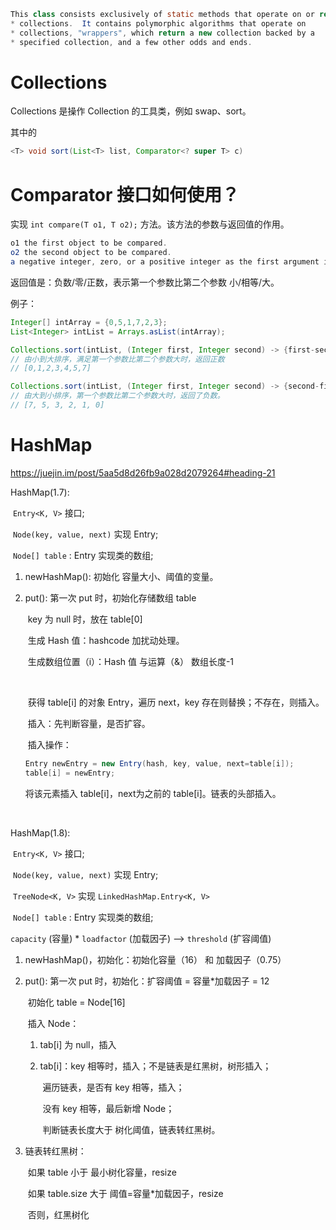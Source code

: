 ```java
This class consists exclusively of static methods that operate on or return
* collections.  It contains polymorphic algorithms that operate on
* collections, "wrappers", which return a new collection backed by a
* specified collection, and a few other odds and ends.
```



# Collections

Collections 是操作 Collection 的工具类，例如 swap、sort。



其中的 

```java
<T> void sort(List<T> list, Comparator<? super T> c)
```



# Comparator 接口如何使用？

实现 `int compare(T o1, T o2);` 方法。该方法的参数与返回值的作用。

```java
o1 the first object to be compared.
o2 the second object to be compared.
a negative integer, zero, or a positive integer as the first argument is less than, equal to, or greater than the second.
```



返回值是：负数/零/正数，表示第一个参数比第二个参数 小/相等/大。



例子：

```java
Integer[] intArray = {0,5,1,7,2,3};               
List<Integer> intList = Arrays.asList(intArray);

Collections.sort(intList, (Integer first, Integer second) -> {first-second}); 
// 由小到大排序，满足第一个参数比第二个参数大时，返回正数
// [0,1,2,3,4,5,7]

Collections.sort(intList, (Integer first, Integer second) -> {second-first}); 
// 由大到小排序，第一个参数比第二个参数大时，返回了负数。
// [7, 5, 3, 2, 1, 0]
```



# HashMap

 https://juejin.im/post/5aa5d8d26fb9a028d2079264#heading-21 

HashMap(1.7):

​		`Entry<K, V>` 接口;

​		`Node(key, value, next)` 实现 Entry;

​		`Node[] table` : Entry 实现类的数组;



1. newHashMap(): 初始化 容量大小、阈值的变量。

2. put(): 第一次 put 时，初始化存储数组 table

   ​			key 为 null 时，放在 table[0]

   

   ​			生成 Hash 值：hashcode 加扰动处理。

   ​			生成数组位置（i）：Hash 值 与运算（&） 数组长度-1

   ​			

   ​			获得 table[i] 的对象 Entry，遍历 next，key 存在则替换；不存在，则插入。

   

   ​			插入：先判断容量，是否扩容。

   ​						插入操作：

   ```java
   Entry newEntry = new Entry(hash, key, value, next=table[i]);
   table[i] = newEntry;
   ```

   将该元素插入 table[i]，next为之前的 table[i]。链表的头部插入。

   ​			



HashMap(1.8):

​		`Entry<K, V>` 接口;

​		`Node(key, value, next)` 实现 Entry;

​		`TreeNode<K, V>` 实现 `LinkedHashMap.Entry<K, V>`

​		`Node[] table` : Entry 实现类的数组;



`capacity` (容量) * `loadfactor` (加载因子) —> `threshold` (扩容阈值) 



1. newHashMap()，初始化：初始化容量（16） 和 加载因子（0.75）

2. put(): 第一次 put 时，初始化：扩容阈值 = 容量*加载因子 = 12 

   ​			初始化 table = Node[16] 

   ​			插入 Node：

      1. tab[i] 为 null，插入

      2. tab[i]：key 相等时，插入；不是链表是红黑树，树形插入；

         ​				遍历链表，是否有 key 相等，插入；

         ​				没有 key 相等，最后新增 Node；

         ​				判断链表长度大于 树化阈值，链表转红黑树。

3. 链表转红黑树：

   ​		如果 table 小于 最小树化容量，resize

   ​		如果 table.size 大于 阈值=容量*加载因子，resize

   ​		否则，红黑树化











